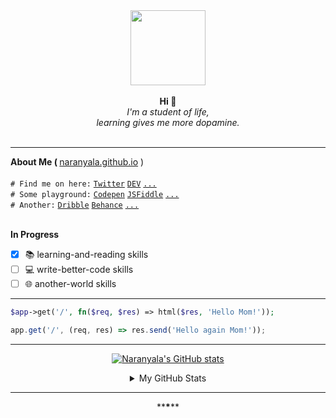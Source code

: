
<div style="text-align:center;" align="center">
    <img src="https://avatars.githubusercontent.com/u/25216912?s=400&u=7c418155a7e26c2b9f9ce89e3dd5b3b95594f1a3&v=4" width="120" height="120"/>
</div>


<br>
<div align="center">
    <b>Hi &#128075;</b>
    <br>
    <i>I'm a student of life,<br>learning gives me more dopamine.</i>
</div>
<br>

<hr>
<b>About Me ( </b> <a target="_blank" href="http://naranyala.github.io">naranyala.github.io</a> )
<br>

<br>
<code># Find me on here:</code>
<code><a target="_blank" href="http://www.twitter.com/gema_naranyala">Twitter</a></code>
<code><a target="_blank" href="https://dev.to/fudzermifthakul">DEV</a></code>
<code><a target="_blank" href="https://www.google.com">...</a></code>
<br>
<code># Some playground:</code>
<code><a target="_blank" href="https://codepen.io/naranyala">Codepen</a></code>
<code><a target="_blank" href="https://jsfiddle.net/user/naranyala">JSFiddle</a></code>    
<code><a target="_blank" href="https://www.google.com">...</a></code>
<br>
<code># Another:</code>
<code><a target="_blank" href="https://dribbble.com/naranyala">Dribble</a></code>
<code><a target="_blank" href="https://www.behance.net/fudzermifthak">Behance</a></code>
<code><a target="_blank" href="https://www.google.com">...</a></code>
<br>
<br>

<b>In Progress</b>

- [x] :books: learning-and-reading skills
- [ ] :computer: write-better-code skills
- [ ] :globe_with_meridians: another-world skills

<hr>

```php
$app->get('/', fn($req, $res) => html($res, 'Hello Mom!'));
```


```javascript
app.get('/', (req, res) => res.send('Hello again Mom!'));
```

<blockquote>
</blockquote>
<hr>

<div align="center">

[![Naranyala's GitHub stats](https://github-readme-stats.vercel.app/api/top-langs/?username=naranyala&layout=compact&show_icons=true&hide_border=false&theme=github_light)](https://github.com/anuraghazra/github-readme-stats)

</div>

    
<div align="center">  
<details>
<summary>My GitHub Stats</summary>
<br>
    
[![Naranyala's GitHub stats](https://github-readme-stats.vercel.app/api?username=naranyala&layout=compact&show_icons=true&hide_border=false&theme=github_light)](https://github.com/anuraghazra/github-readme-stats)

</details>
</div>

<hr>
<div align="center">**<b>*</b>**</div>
